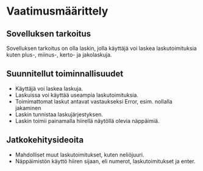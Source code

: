 # Vaatimusmäärittely

## Sovelluksen tarkoitus

Sovelluksen tarkoitus on olla laskin, jolla käyttäjä voi laskea laskutoimituksia kuten plus-, miinus-, kerto- ja jakolaskuja.

## Suunnitellut toiminnallisuudet

- Käyttäjä voi laskea laskuja.
- Laskuissa voi käyttää useampia laskutoimituksia.
- Toimimattomat laskut antavat vastaukseksi Error, esim. nollalla jakaminen
- Laskin tunnistaa laskujärjestyksen.
- Laskin toimii painamalla hiirellä näytöllä olevia näppäimiä.

## Jatkokehitysideoita

- Mahdolliset muut laskutoimitukset, kuten neliöjuuri.
- Näppäimistön käyttö hiiren sijaan, eli numerot, laskutoimitukset ja enter.

